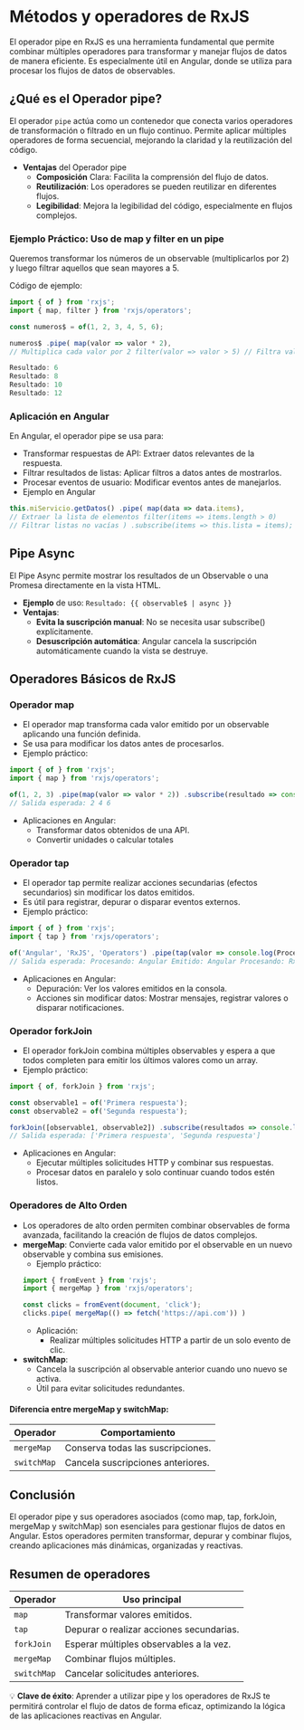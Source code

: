 # Métodos y operadores de RxJS
El operador pipe en RxJS es una herramienta fundamental que permite combinar múltiples operadores para transformar y manejar flujos de datos de manera eficiente. Es especialmente útil en Angular, donde se utiliza para procesar los flujos de datos de observables.

## ¿Qué es el Operador pipe?
El operador `pipe` actúa como un contenedor que conecta varios operadores de transformación o filtrado en un flujo continuo. Permite aplicar múltiples operadores de forma secuencial, mejorando la claridad y la reutilización del código.

- **Ventajas** del Operador pipe
    - **Composición** Clara: Facilita la comprensión del flujo de datos.
    - **Reutilización**: Los operadores se pueden reutilizar en diferentes flujos.
    - **Legibilidad**: Mejora la legibilidad del código, especialmente en flujos complejos.

### Ejemplo Práctico: Uso de map y filter en un pipe
Queremos transformar los números de un observable (multiplicarlos por 2) y luego filtrar aquellos que sean mayores a 5.

Código de ejemplo:
```typescript 
import { of } from 'rxjs'; 
import { map, filter } from 'rxjs/operators';

const numeros$ = of(1, 2, 3, 4, 5, 6);

numeros$ .pipe( map(valor => valor * 2), 
// Multiplica cada valor por 2 filter(valor => valor > 5) // Filtra valores mayores a 5 ) .subscribe(resultado => console.log('Resultado:', resultado)); Explicación del Flujo: map: Transforma los números multiplicándolos por 2. filter: Filtra los números resultantes y solo deja pasar los mayores a 5. Salida esperada:

Resultado: 6 
Resultado: 8 
Resultado: 10 
Resultado: 12 
```

### Aplicación en Angular
En Angular, el operador pipe se usa para:
- Transformar respuestas de API: Extraer datos relevantes de la respuesta. 
- Filtrar resultados de listas: Aplicar filtros a datos antes de mostrarlos. 
- Procesar eventos de usuario: Modificar eventos antes de manejarlos. 
- Ejemplo en Angular 
```typescript
this.miServicio.getDatos() .pipe( map(data => data.items), 
// Extraer la lista de elementos filter(items => items.length > 0) 
// Filtrar listas no vacías ) .subscribe(items => this.lista = items);
```

## Pipe Async
El Pipe Async permite mostrar los resultados de un Observable o una Promesa directamente en la vista HTML.
- **Ejemplo** de uso: `Resultado: {{ observable$ | async }}`
- **Ventajas**: 
    - **Evita la suscripción manual**: No se necesita usar subscribe() explícitamente. 
    - **Desuscripción automática**: Angular cancela la suscripción automáticamente cuando la vista se destruye.

## Operadores Básicos de RxJS

### Operador map
- El operador map transforma cada valor emitido por un observable aplicando una función definida. 
- Se usa para modificar los datos antes de procesarlos.
- Ejemplo práctico: 
```typescript
import { of } from 'rxjs'; 
import { map } from 'rxjs/operators';

of(1, 2, 3) .pipe(map(valor => valor * 2)) .subscribe(resultado => console.log(resultado)); 
// Salida esperada: 2 4 6
```
- Aplicaciones en Angular:
    - Transformar datos obtenidos de una API. 
    - Convertir unidades o calcular totales

### Operador tap
- El operador tap permite realizar acciones secundarias (efectos secundarios) sin modificar los datos emitidos. 
- Es útil para registrar, depurar o disparar eventos externos.
- Ejemplo práctico: 
```typescript
import { of } from 'rxjs'; 
import { tap } from 'rxjs/operators';

of('Angular', 'RxJS', 'Operators') .pipe(tap(valor => console.log(Procesando: ${valor}))) .subscribe(resultado => console.log(Emitido: ${resultado})); 
// Salida esperada: Procesando: Angular Emitido: Angular Procesando: RxJS Emitido: RxJS Procesando: Operators Emitido: Operators
```
- Aplicaciones en Angular:
    - Depuración: Ver los valores emitidos en la consola. 
    - Acciones sin modificar datos: Mostrar mensajes, registrar valores o disparar notificaciones.


### Operador forkJoin
- El operador forkJoin combina múltiples observables y espera a que todos completen para emitir los últimos valores como un array.
- Ejemplo práctico: 
```typescript
import { of, forkJoin } from 'rxjs';

const observable1 = of('Primera respuesta'); 
const observable2 = of('Segunda respuesta');

forkJoin([observable1, observable2]) .subscribe(resultados => console.log(resultados)); 
// Salida esperada: ['Primera respuesta', 'Segunda respuesta'] 
```
- Aplicaciones en Angular:
    - Ejecutar múltiples solicitudes HTTP y combinar sus respuestas. 
    - Procesar datos en paralelo y solo continuar cuando todos estén listos.

### Operadores de Alto Orden
- Los operadores de alto orden permiten combinar observables de forma avanzada, facilitando la creación de flujos de datos complejos.
- **mergeMap**: Convierte cada valor emitido por el observable en un nuevo observable y combina sus emisiones.
    - Ejemplo práctico:
    ```typescript
    import { fromEvent } from 'rxjs'; 
    import { mergeMap } from 'rxjs/operators';

    const clicks = fromEvent(document, 'click'); 
    clicks.pipe( mergeMap(() => fetch('https://api.com')) )
    ```
    - Aplicación:
        - Realizar múltiples solicitudes HTTP a partir de un solo evento de clic. 
- **switchMap**: 
    - Cancela la suscripción al observable anterior cuando uno nuevo se activa. 
    - Útil para evitar solicitudes redundantes.

#### Diferencia entre mergeMap y switchMap:

| Operador    | Comportamiento                                  |
|-------------|--------------------------------------------------|
| `mergeMap`  | Conserva todas las suscripciones.               |
| `switchMap` | Cancela suscripciones anteriores.               |

## Conclusión
El operador pipe y sus operadores asociados (como map, tap, forkJoin, mergeMap y switchMap) son esenciales para gestionar flujos de datos en Angular. Estos operadores permiten transformar, depurar y combinar flujos, creando aplicaciones más dinámicas, organizadas y reactivas.

## Resumen de operadores

| Operador    | Uso principal                                              |
|-------------|------------------------------------------------------------|
| `map`       | Transformar valores emitidos.                              |
| `tap`       | Depurar o realizar acciones secundarias.                   |
| `forkJoin`  | Esperar múltiples observables a la vez.                    |
| `mergeMap`  | Combinar flujos múltiples.                                 |
| `switchMap` | Cancelar solicitudes anteriores.                           |

💡 **Clave de éxito**: Aprender a utilizar pipe y los operadores de RxJS te permitirá controlar el flujo de datos de forma eficaz, optimizando la lógica de las aplicaciones reactivas en Angular.